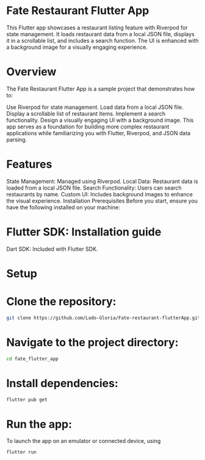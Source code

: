 # Fate Restaurant Flutter App
This Flutter app showcases a restaurant listing feature with Riverpod for state management. It loads restaurant data from a local JSON file, displays it in a scrollable list, and includes a search function. The UI is enhanced with a background image for a visually engaging experience.

# Overview
The Fate Restaurant Flutter App is a sample project that demonstrates how to:

Use Riverpod for state management.
Load data from a local JSON file.
Display a scrollable list of restaurant items.
Implement a search functionality.
Design a visually engaging UI with a background image.
This app serves as a foundation for building more complex restaurant applications while familiarizing you with Flutter, Riverpod, and JSON data parsing.

# Features
State Management: Managed using Riverpod.
Local Data: Restaurant data is loaded from a local JSON file.
Search Functionality: Users can search restaurants by name.
Custom UI: Includes background images to enhance the visual experience.
Installation
Prerequisites
Before you start, ensure you have the following installed on your machine:

# Flutter SDK: Installation guide
Dart SDK: Included with Flutter SDK.


# Setup
# Clone the repository:
```bash
git clone https://github.com/Lado-Gloria/Fate-restaurant-flutterApp.git
```
#  Navigate to the project directory:
```bash
cd fate_flutter_app
```

# Install dependencies:
```bash
flutter pub get
```

# Run the app:
To launch the app on an emulator or connected device, using

```bash
flutter run
```
